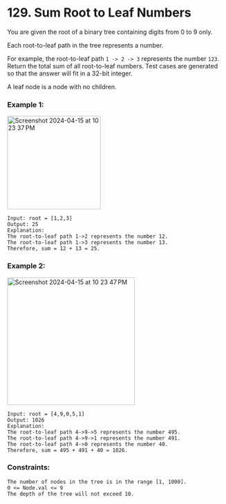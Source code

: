 # 129. Sum Root to Leaf Numbers

You are given the root of a binary tree containing digits from 0 to 9 only.

Each root-to-leaf path in the tree represents a number.

For example, the root-to-leaf path `1 -> 2 -> 3` represents the number `123`.
Return the total sum of all root-to-leaf numbers. Test cases are generated so that the answer will fit in a 32-bit integer.

A leaf node is a node with no children.

 

### Example 1:
<img width="216" alt="Screenshot 2024-04-15 at 10 23 37 PM" src="https://github.com/Alisherka7/LeetCode/assets/38793933/81a2b030-bf50-45f6-b6c3-07b1f8da4517">

```
Input: root = [1,2,3]
Output: 25
Explanation:
The root-to-leaf path 1->2 represents the number 12.
The root-to-leaf path 1->3 represents the number 13.
Therefore, sum = 12 + 13 = 25.
```
### Example 2:
<img width="295" alt="Screenshot 2024-04-15 at 10 23 47 PM" src="https://github.com/Alisherka7/LeetCode/assets/38793933/1d1cb30e-dd51-46c8-a4aa-99003484be73">

```
Input: root = [4,9,0,5,1]
Output: 1026
Explanation:
The root-to-leaf path 4->9->5 represents the number 495.
The root-to-leaf path 4->9->1 represents the number 491.
The root-to-leaf path 4->0 represents the number 40.
Therefore, sum = 495 + 491 + 40 = 1026.
```
 

### Constraints:
```
The number of nodes in the tree is in the range [1, 1000].
0 <= Node.val <= 9
The depth of the tree will not exceed 10.
```
